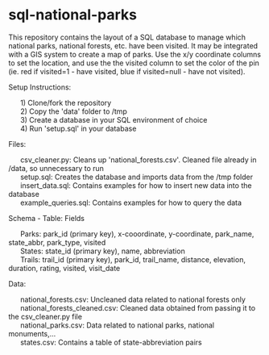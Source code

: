 # sql-national-parks

This repository contains the layout of a SQL database to manage which national parks, national forests, etc. have been visited. It may be integrated with a GIS system to create a map of parks. Use the x/y coordinate columns to set the location, and use the the visited column to set the color of the pin (ie. red if visited=1 - have visited, blue if visited=null - have not visited).

Setup Instructions:

&nbsp;&nbsp;&nbsp;&nbsp;&nbsp;&nbsp;1) Clone/fork the repository  
&nbsp;&nbsp;&nbsp;&nbsp;&nbsp;&nbsp;2) Copy the 'data' folder to /tmp  
&nbsp;&nbsp;&nbsp;&nbsp;&nbsp;&nbsp;3) Create a database in your SQL environment of choice  
&nbsp;&nbsp;&nbsp;&nbsp;&nbsp;&nbsp;4) Run 'setup.sql' in your database  

Files:

&nbsp;&nbsp;&nbsp;&nbsp;&nbsp;&nbsp;csv_cleaner.py: Cleans up 'national_forests.csv'. Cleaned file already in /data, so unnecessary to run  
&nbsp;&nbsp;&nbsp;&nbsp;&nbsp;&nbsp;setup.sql: Creates the database and imports data from the /tmp folder  
&nbsp;&nbsp;&nbsp;&nbsp;&nbsp;&nbsp;insert_data.sql: Contains examples for how to insert new data into the database  
&nbsp;&nbsp;&nbsp;&nbsp;&nbsp;&nbsp;example_queries.sql: Contains examples for how to query the data  

Schema - Table: Fields

&nbsp;&nbsp;&nbsp;&nbsp;&nbsp;&nbsp;Parks: park_id (primary key), x-cooordinate, y-coordinate, park_name, state_abbr, park_type, visited  
&nbsp;&nbsp;&nbsp;&nbsp;&nbsp;&nbsp;States: state_id (primary key), name, abbreviation  
&nbsp;&nbsp;&nbsp;&nbsp;&nbsp;&nbsp;Trails: trail_id (primary key), park_id, trail_name, distance, elevation, duration, rating, visited, visit_date  

Data:

&nbsp;&nbsp;&nbsp;&nbsp;&nbsp;&nbsp;national_forests.csv: Uncleaned data related to national forests only  
&nbsp;&nbsp;&nbsp;&nbsp;&nbsp;&nbsp;national_forests_cleaned.csv: Cleaned data obtained from passing it to the csv_cleaner.py file  
&nbsp;&nbsp;&nbsp;&nbsp;&nbsp;&nbsp;national_parks.csv: Data related to national parks, national monuments,...  
&nbsp;&nbsp;&nbsp;&nbsp;&nbsp;&nbsp;states.csv: Contains a table of state-abbreviation pairs  
